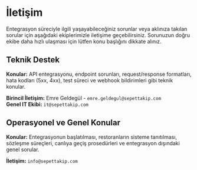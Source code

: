 # İletişim

Entegrasyon süreciyle ilgili yaşayabileceğiniz sorunlar veya aklınıza takılan sorular için aşağıdaki ekiplerimizle iletişime geçebilirsiniz. Sorunuzun doğru ekibe daha hızlı ulaşması için lütfen konu başlığını dikkate alınız.

## Teknik Destek

**Konular:** API entegrasyonu, endpoint sorunları, request/response formatları, hata kodları (5xx, 4xx), test süreci ve webhook bildirimleri gibi teknik konular.

**Birincil İletişim:** Emre Geldegül - `emre.geldegul@sepettakip.com`  
**Genel IT Ekibi:** `it@sepettakip.com`

## Operasyonel ve Genel Konular

**Konular:** Entegrasyonun başlatılması, restoranların sisteme tanıtılması, sözleşme süreçleri, canlıya geçiş prosedürleri ve entegrasyon dışındaki genel sorular.

**İletişim:** `info@sepettakip.com`
